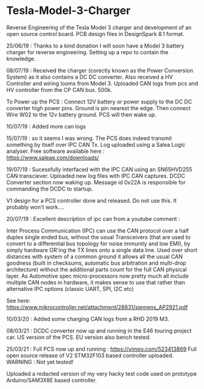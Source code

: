 # Tesla-Model-3-Charger
Reverse Engineering of the Tesla Model 3 charger and development of an open source control board. PCB design files in DesignSpark 8.1 format.

25/06/19 : Thanks to a kind donation I will soon have a Model 3 battery charger for reverse engineering. Setting up a repo to contain the knowledge.

08/07/19 : Received the charger (corectly known as the Power Conversion System) as it also contains a DC DC converter. Also received a HV Controller and wiring looms from Model 3. Uploaded CAN logs from pcs and HV controller from the CP CAN bus. 500k.

To Power up the PCS : Connect 12V battery or power supply to the DC DC converter high power pins. Ground is pin nearest the edge. Then connect Wire W02 to the 12v battery ground. PCS will then wake up.


10/07/19 : Added more can logs

15/07/19 : so it seems I was wrong. The PCS does indeed transmit something by itself over IPC CAN Tx. Log uploaded using a Salea Logic analyser. Free software available here : https://www.saleae.com/downloads/

19/07/19 : Sucessfully interfaced with the IPC CAN using an SN65HVD255 CAN transciever. Uploaded new log files with IPC CAN captures. DCDC Converter section now waking up. Message id 0x22A is responsible for commanding the DCDC to startup. 

V1 design for a PCS controller done and released. Do not use this. It probably won't work....

20/07/19 : Excellent description of ipc can from a youtube comment :

Inter Process Communication (IPC) can use the CAN protocol over a half duplex single ended bus, without the usual Transceivers (that are used to convert to a differential bus topology for noise immunity and low EMI), by simply hardware OR'ing the TX lines onto a single data line. Used over short distances with system of a common ground it allows all the usual CAN goodness (built in checksums, automatic bus arbitration and multi-drop architecture) without the additional parts count for the full CAN physical layer. As Automotive spec micro-processors now pretty much all include multiple CAN nodes in hardware, it makes sense to use that rather than alternative IPC options (classic UART, SPI, I2C etc)  


See here: https://www.mikrocontroller.net/attachment/28831/siemens_AP2921.pdf

10/03/20 : Added some charging CAN logs from  a RHD 2019 M3.

08/03/21 : DCDC converter now up and running in the E46 touring project car. US version of the PCS. EU version also bench tested.

25/03/21 : Full PCS now up and running : https://vimeo.com/523413869 Full open source release of V2 STM32F103 based controller uploaded. WARNING : Not yet tested!

Uploaded a redacted version of my very hacky test code used on prototype Arduino/SAM3X8E based controller.

